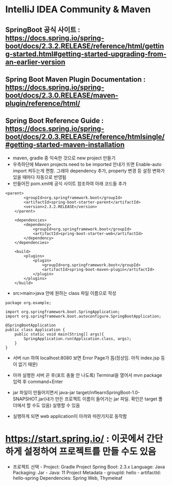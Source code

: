 # IntelliJ IDEA Community & Maven

## SpringBoot 공식 사이트 : <https://docs.spring.io/spring-boot/docs/2.3.2.RELEASE/reference/html/getting-started.html#getting-started-upgrading-from-an-earlier-version>

## Spring Boot Maven Plugin Documentation : <https://docs.spring.io/spring-boot/docs/2.3.0.RELEASE/maven-plugin/reference/html/>

## Spring Boot Reference Guide : <https://docs.spring.io/spring-boot/docs/2.0.3.RELEASE/reference/htmlsingle/#getting-started-maven-installation>

- maven, gradle 중 익숙한 것으로 new project 만들기
- 우측하단에 Maven projects need to be imported 안내가 뜨면 Enable-auto import 켜두는게 편함. 그래야 dependency 추가, property 변경 등 설정 변화가 있을 때마다 자동으로 반영됨
- 만들어진 pom.xml에 공식 사이트 참조하여 아래 코드들 추가

```
<parent>
        <groupId>org.springframework.boot</groupId>
        <artifactId>spring-boot-starter-parent</artifactId>
        <version>2.3.2.RELEASE</version>
    </parent>

    <dependencies>
        <dependency>
            <groupId>org.springframework.boot</groupId>
            <artifactId>spring-boot-starter-web</artifactId>
        </dependency>
    </dependencies>

    <build>
        <plugins>
            <plugin>
                <groupId>org.springframework.boot</groupId>
                <artifactId>spring-boot-maven-plugin</artifactId>
            </plugin>
        </plugins>
    </build>
```

- src>main>java 안에 원하는 class 파일 이름으로 작성

```
package org.example;

import org.springframework.boot.SpringApplication;
import org.springframework.boot.autoconfigure.SpringBootApplication;

@SpringBootApplication
public class Application {
    public static void main(String[] args){
        SpringApplication.run(Application.class, args);
    }
}
```

- 서버 run 하여 localhost:8080 보면 Error Page가 뜸(정상임. 아직 index.jsp 등이 없기 때문)

- 아까 실행한 서버 끈 후(포트 충돌 안 나도록) Terminal을 열어서 mvn package 입력 후 command+Enter
- jar 파일이 만들어지면서 java-jar target/inflearnSpringBoot-1.0-SNAPSHOT.jar(내가 만든 프로젝트 이름이 들어가는 jar 파일. 확인은 target 폴더에서 할 수도 있음) 실행할 수 있음
- 실행하게 되면 web application이 아까와 마찬가지로 동작함


# https://start.spring.io/ : 이곳에서 간단하게 설정하여 프로젝트를 만들 수도 있음
 - 프로젝트 선택
        - Project: Gradle Project Spring Boot: 2.3.x Language: Java Packaging: Jar
        - Java: 11 Project Metadata
        - groupId: hello
        - artifactId: hello-spring Dependencies: Spring Web, Thymeleaf
